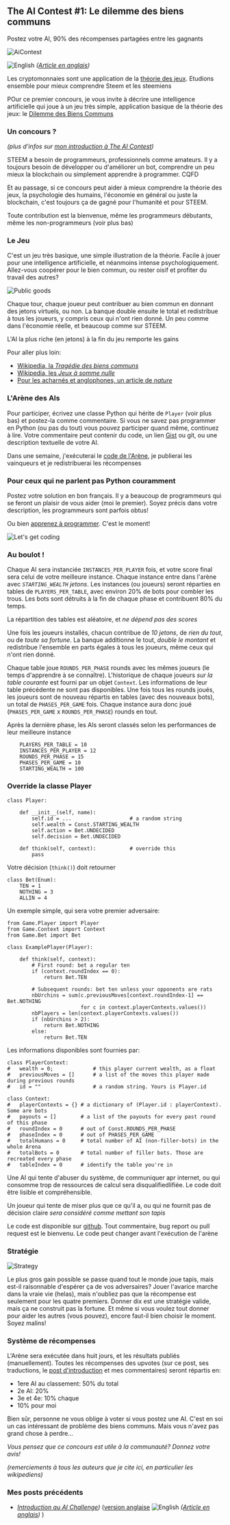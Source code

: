 ## The AI Contest #1: Le dilemme des biens communs

Postez votre AI, 90% des récompenses partagées entre les gagnants

![AiContest](https://s19.postimg.org/c40evtcxf/code_Blur.png)

![English](https://s19.postimg.org/ezi3gi6c3/UK-_US_flag-21.png) *([Article en anglais](./STEEM.md))*

Les cryptomonnaies sont une application de la [théorie des jeux](https://fr.wikipedia.org/wiki/Th%C3%A9orie_des_jeux). Etudions ensemble pour mieux comprendre Steem et les steemiens

POur ce premier concours, je vous invite à décrire une intelligence artificielle qui joue à un jeu très simple, application basique de la théorie des jeux: le [Dilemme des Biens Communs](https://fr.wikipedia.org/wiki/Trag%C3%A9die_des_biens_communs)


### Un concours ?

*(plus d'infos sur [mon introduction à The AI Contest](./TEASER-fr.md))*

STEEM a besoin de programmeurs, professionnels comme amateurs. Il y a toujours besoin de développer ou d'améliorer un bot, comprendre un peu mieux la blockchain ou simplement apprendre à programmer. CQFD

Et au passage, si ce concours peut aider à mieux comprendre la théorie des jeux, la psychologie des humains, l'économie en général ou juste la blockchain, c'est toujours ça de gagné pour l'humanité et pour STEEM.

Toute contribution est la bienvenue, même les programmeurs débutants, même les non-programmeurs (voir plus bas)


### Le Jeu

C'est un jeu très basique, une simple illustration de la théorie. Facile à jouer pour une intelligence artificielle, et néanmoins intense psychologiquement. Allez-vous coopérer pour le bien commun, ou rester oisif et profiter du travail des autres? 

![Public goods](https://s19.postimg.org/jvlq7uj8j/public-goods-smaller.png)

Chaque tour, chaque joueur peut contribuer au bien commun en donnant des jetons virtuels, ou non. La banque double ensuite le total et redistribue à tous les joueurs, y compris ceux qui n'ont rien donné. Un peu comme dans l'économie réelle, et beaucoup comme sur STEEM.

L'AI la plus riche (en jetons) à la fin du jeu remporte les gains

Pour aller plus loin:
* [Wikipedia, la *Tragédie des biens communs*](https://fr.wikipedia.org/wiki/Trag%C3%A9die_des_biens_communs)
* [Wikipedia, les *Jeux à somme nulle*](https://fr.wikipedia.org/wiki/Jeu_%C3%A0_somme_nulle)
* [Pour les acharnés et anglophones, un article de *nature*](https://www.nature.com/articles/srep26889)

### L'Arène des AIs

Pour participer, écrivez une classe Python qui hérite de `Player` (voir plus bas) et postez-la comme commentaire. Si vous ne savez pas programmer en Python (ou pas du tout) vous pouvez participer quand même, continuez à lire. Votre commentaire peut contenir du code, un lien [Gist](gist.github.com) ou git, ou une description textuelle de votre AI.

Dans une semaine, j'exécuterai le [code de l'Arène](https://github.com/steemian/publicGood), je publierai les vainqueurs et je redistribuerai les récompenses

### Pour ceux qui ne parlent pas Python couramment

Postez votre solution en bon français. Il y a beaucoup de programmeurs qui se feront un plaisir de vous aider (moi le premier). Soyez précis dans votre description, les programmeurs sont parfois obtus!

Ou bien [apprenez à programmer](https://www.google.fr/search?q=python+quick+tutorial). C'est le moment!

![Let's get coding](https://s19.postimg.org/tswr14oc3/code-400.jpg)

### Au boulot !

Chaque AI sera instanciée `INSTANCES_PER_PLAYER` fois, et votre score final sera celui de votre meilleure instance. Chaque instance entre dans l'arène avec *`STARTING_WEALTH` jetons*. Les instances (ou joueurs) seront réparties en tables de `PLAYERS_PER_TABLE`, avec environ 20% de bots pour combler les trous. Les bots sont détruits à la fin de chaque phase et contribuent 80% du temps.

La répartition des tables est aléatoire, et *ne dépend pas des scores*

Une fois les joueurs installés, chacun contribue de *10 jetons*, de *rien du tout*, ou de *toute sa fortune*. La banque additionne le tout, *double le montant* et redistribue l'ensemble en parts égales à tous les joueurs, même ceux qui n'ont rien donné.

Chaque table joue `ROUNDS_PER_PHASE` rounds avec les mêmes joueurs (le temps d'apprendre à se connaître). L'historique de chaque joueurs *sur la table courante* est fourni par un objet `Context`. Les informations de leur table précédente ne sont pas disponibles. Une fois tous les rounds joués, les joueurs sont de nouveau répartis en tables (avec des nouveaux bots), un total de `PHASES_PER_GAME` fois. Chaque instance aura donc joué (`PHASES_PER_GAME` x `ROUNDS_PER_PHASE`) rounds en tout.

Après la dernière phase, les AIs seront classés selon les performances de leur meilleure instance

```
    PLAYERS_PER_TABLE = 10
    INSTANCES_PER_PLAYER = 12
    ROUNDS_PER_PHASE = 15
    PHASES_PER_GAME = 10
    STARTING_WEALTH = 100
```


### Override la classe Player

```
class Player:

    def __init__(self, name):
        self.id = ...                   # a random string
        self.wealth = Const.STARTING_WEALTH
        self.action = Bet.UNDECIDED
        self.decision = Bet.UNDECIDED

    def think(self, context):           # override this
        pass
```

Votre décision (`think()`) doit retourner

```
class Bet(Enum):
    TEN = 1
    NOTHING = 3
    ALLIN = 4
```

Un exemple simple, qui sera votre premier adversaire:

```
from Game.Player import Player
from Game.Context import Context
from Game.Bet import Bet

class ExamplePlayer(Player):

    def think(self, context):
        # First round: bet a regular ten
        if (context.roundIndex == 0):
            return Bet.TEN

        # Subsequent rounds: bet ten unless your opponents are rats
        nbUrchins = sum(c.previousMoves[context.roundIndex-1] == Bet.NOTHING 
                        for c in context.playerContexts.values())
        nbPlayers = len(context.playerContexts.values())
        if (nbUrchins > 2):
            return Bet.NOTHING
        else:
            return Bet.TEN
```

Les informations disponibles sont fournies par:

``` 
class PlayerContext:
#   wealth = 0;             # this player current wealth, as a float
#   previousMoves = []      # a list of the moves this player made during previous rounds
#   id = ""                 # a random string. Yours is Player.id

class Context:
#   playerContexts = {} # a dictionary of (Player.id : playerContext). Some are bots
#   payouts = []        # a list of the payouts for every past round of this phase
#   roundIndex = 0      # out of Const.ROUNDS_PER_PHASE
#   phaseIndex = 0      # out of PHASES_PER_GAME
#   totalHumans = 0     # total number of AI (non-filler-bots) in the whole Arena
#   totalBots = 0       # total number of filler bots. Those are recreated every phase
#   tableIndex = 0      # identify the table you're in
```


Une AI qui tente d'abuser du système, de communiquer apr internet, ou qui consomme trop de ressources de calcul sera disqualifiedlifiée. Le code doit être lisible et compréhensible.

Un joueur qui tente de miser plus que ce qu'il a, ou qui ne fournit pas de décision claire *sera considéré comme mettant son tapis*

Le code est disponible sur [github](https://github.com/steemian/publicGood). Tout commentaire, bug report ou pull request est le bienvenu. Le code peut changer avant l'exécution de l'arène

### Stratégie

![Strategy](https://s19.postimg.org/7tqcdqzqb/rubik-500.jpg)

Le plus gros gain possible se passe quand tout le monde joue tapis, mais est-il raisonnable d'espérer ça de vos adversaires? Jouer l'avarice marche dans la vraie vie (helas), mais n'oubliez pas que la récompense est seulement pour les quatre premiers. Donner dix est une stratégie valide, mais ça ne construit pas la fortune. Et même si vous voulez tout donner pour aider les autres (vous pouvez), encore faut-il bien choisir le moment. Soyez malins!


### Système de récompenses

L'Arène sera exécutée dans huit jours, et les résultats publiés (manuellement). Toutes les récompenses des upvotes (sur ce post, ses traductions, le [post d'introduction](./TEASER-fr.md) et mes commentaires) seront répartis en:

* 1ere AI au classement: 50% du total
* 2e AI: 20%
* 3e et 4e: 10% chaque
* 10% pour moi

Bien sûr, personne ne vous oblige à voter si vous postez une AI. C'est en soi un cas intéressant de problème des biens communs. Mais vous n'avez pas grand chose à perdre...

*Vous pensez que ce concours est utile à la communauté? Donnez votre avis!*

*(remerciements à tous les auteurs que je cite ici, en particulier les wikipediens)*

### Mes posts précédents

* *[Introduction au AI Challenge](./TEASER-fr.md))* ([version anglaise](./TEASER.md) ![English](https://s19.postimg.org/ezi3gi6c3/UK-_US_flag-21.png) *([Article en anglais](./STEEM.md))*
)
